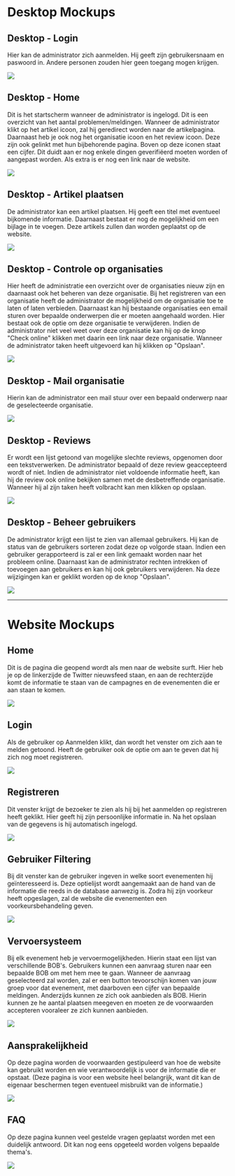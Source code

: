 # Desktop Mockups

## Desktop - Login

Hier kan de administrator zich aanmelden. Hij geeft zijn gebruikersnaam en paswoord in. Andere personen zouden hier geen toegang mogen krijgen. 

![](https://dl.dropboxusercontent.com/u/100598706/PXL/AppDev_Project/Dekstop%20-%20Login.png)

## Desktop - Home

Dit is het startscherm wanneer de administrator is ingelogd. Dit is een overzicht van het aantal problemen/meldingen. Wanneer de administrator klikt op het artikel icoon, zal hij geredirect worden naar de artikelpagina. Daarnaast heb je ook nog het organisatie icoon en het review icoon. Deze zijn ook gelinkt met hun bijbehorende pagina. Boven op deze iconen staat een cijfer. Dit duidt aan er nog enkele dingen geverifiëerd moeten worden of aangepast worden. Als extra is er nog een link naar de website.

![](https://dl.dropboxusercontent.com/u/100598706/PXL/AppDev_Project/Desktop%20-%20Home.png)

## Desktop - Artikel plaatsen

De administrator kan een artikel plaatsen. Hij geeft een titel met eventueel bijkomende informatie. Daarnaast bestaat er nog de mogelijkheid om een bijlage in te voegen. Deze artikels zullen dan worden geplaatst op de website.

![](https://dl.dropboxusercontent.com/u/100598706/PXL/AppDev_Project/Desktop%20-%20Artikel%20plaatsen.png)

## Desktop - Controle op organisaties

Hier heeft de administratie een overzicht over de organisaties nieuw zijn en daarnaast ook het beheren van deze organisatie. Bij het registreren van een organisatie heeft de administrator de mogelijkheid om de organisatie toe te laten of laten verbieden. Daarnaast kan hij bestaande organisaties een email sturen over bepaalde onderwerpen die er moeten aangehaald worden. Hier bestaat ook de optie om deze organisatie te verwijderen. Indien de administrator niet veel weet over deze organisatie kan hij op de knop "Check online" klikken met daarin een link naar deze organisatie. Wanneer de administrator taken heeft uitgevoerd kan hij klikken op "Opslaan".

![](https://dl.dropboxusercontent.com/u/100598706/PXL/AppDev_Project/Desktop%20-%20Controle%20op%20organisatie.PNG)

## Desktop - Mail organisatie

Hierin kan de administrator een mail stuur over een bepaald onderwerp naar de geselecteerde organisatie.

![](https://dl.dropboxusercontent.com/u/100598706/PXL/AppDev_Project/Desktop%20-%20Mail%20organisatie.png)

## Desktop - Reviews

Er wordt een lijst getoond van mogelijke slechte reviews, opgenomen door een tekstverwerken. De administrator bepaald of deze review geaccepteerd wordt of niet. Indien de administrator niet voldoende informatie heeft, kan hij de review ook online bekijken samen met de desbetreffende organisatie. Wanneer hij al zijn taken heeft volbracht kan men klikken op opslaan.

![](https://dl.dropboxusercontent.com/u/100598706/PXL/AppDev_Project/Desktop%20-%20Controle%20op%20Reviews.png)

## Desktop - Beheer gebruikers

De administrator krijgt een lijst te zien van allemaal gebruikers. Hij kan de status van de gebruikers sorteren zodat deze op volgorde staan. Indien een gebruiker gerapporteerd is zal er een link gemaakt worden naar het probleem online. Daarnaast kan de administrator rechten intrekken of toevoegen aan gebruikers en kan hij ook gebruikers verwijderen. Na deze wijzigingen kan er geklikt worden op de knop "Opslaan".

![](https://dl.dropboxusercontent.com/u/100598706/PXL/AppDev_Project/Desktop%20-%20Beheer%20gebruikers.PNG)

----------

# Website Mockups

## Home

Dit is de pagina die geopend wordt als men naar de website surft. Hier heb je op de linkerzijde de Twitter nieuwsfeed staan, en aan de rechterzijde komt de informatie te staan van de campagnes en de evenementen die er aan staan te komen.

![](https://dl.dropboxusercontent.com/u/100598706/PXL/AppDev_Project/home.png)

## Login

Als de gebruiker op Aanmelden klikt, dan wordt het venster om zich aan te melden getoond. Heeft de gebruiker ook de optie om aan te geven dat hij zich nog moet registreren.

![](https://dl.dropboxusercontent.com/u/100598706/PXL/AppDev_Project/login.png)

## Registreren

Dit venster krijgt de bezoeker te zien als hij bij het aanmelden op registreren heeft geklikt. Hier geeft hij zijn persoonlijke informatie in. Na het opslaan van de gegevens is hij automatisch ingelogd.

![](https://dl.dropboxusercontent.com/u/100598706/PXL/AppDev_Project/registreren.png)

## Gebruiker Filtering

Bij dit venster kan de gebruiker ingeven in welke soort evenementen hij geïnteresseerd is. Deze optielijst wordt aangemaakt aan de hand van de informatie die reeds in de database aanwezig is. Zodra hij zijn voorkeur heeft opgeslagen, zal de website die evenementen een voorkeursbehandeling geven.

![](https://dl.dropboxusercontent.com/u/100598706/PXL/AppDev_Project/Gebruiker_Filtering.png)

## Vervoersysteem

Bij elk evenement heb je vervoermogelijkheden. Hierin staat een lijst van verschillende BOB's. Gebruikers kunnen een aanvraag sturen naar een bepaalde BOB om met hem mee te gaan. Wanneer de aanvraag geselecteerd zal worden, zal er een button tevoorschijn komen van jouw groep voor dat evenement, met daarboven een cijfer van bepaalde meldingen. Anderzijds kunnen ze zich ook aanbieden als BOB. Hierin kunnen ze he aantal plaatsen meegeven en moeten ze de voorwaarden accepteren vooraleer ze zich kunnen aanbieden.

![](https://dl.dropboxusercontent.com/u/100598706/PXL/AppDev_Project/Vervoersysteem.png)

## Aansprakelijkheid

Op deze pagina worden de voorwaarden gestipuleerd van hoe de website kan gebruikt worden en wie verantwoordelijk is voor de informatie die er opstaat. (Deze pagina is voor een website heel belangrijk, want dit kan de eigenaar beschermen tegen eventueel misbruikt van de informatie.)

![](https://dl.dropboxusercontent.com/u/100598706/PXL/AppDev_Project/aansprakelijkheid.png)

## FAQ

Op deze pagina kunnen veel gestelde vragen geplaatst worden met een duidelijk antwoord. Dit kan nog eens opgeteeld worden volgens bepaalde thema's.

![](https://dl.dropboxusercontent.com/u/100598706/PXL/AppDev_Project/FAQ.png)
